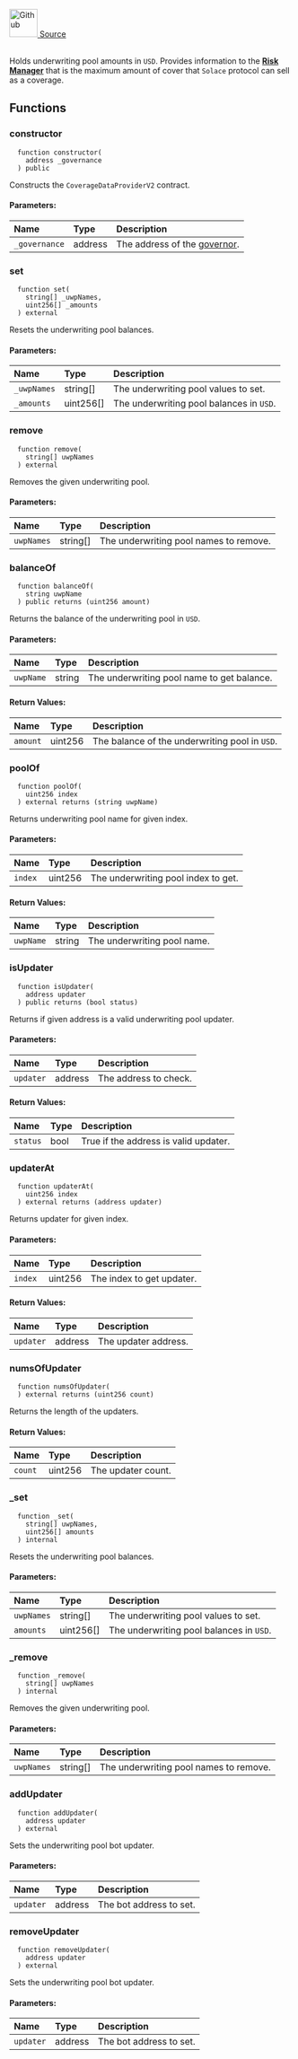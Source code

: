 <a href="https://github.com/solace-fi/solace-core/blob/main/contracts/risk/CoverageDataProviderV2.sol"><img src="/img/github.svg" alt="Github" width="50px"/> Source</a><br/><br/>

Holds underwriting pool amounts in `USD`. Provides information to the [**Risk Manager**](./RiskManager.sol) that is the maximum amount of cover that `Solace` protocol can sell as a coverage.


## Functions
### constructor
```solidity
  function constructor(
    address _governance
  ) public
```
Constructs the `CoverageDataProviderV2` contract.


#### Parameters:
| Name | Type | Description                                                          |
| :--- | :--- | :------------------------------------------------------------------- |
| `_governance` | address | The address of the [governor](/docs/protocol/governance). |

### set
```solidity
  function set(
    string[] _uwpNames,
    uint256[] _amounts
  ) external
```
Resets the underwriting pool balances.


#### Parameters:
| Name | Type | Description                                                          |
| :--- | :--- | :------------------------------------------------------------------- |
| `_uwpNames` | string[] | The underwriting pool values to set. |
| `_amounts` | uint256[] | The underwriting pool balances in `USD`. |

### remove
```solidity
  function remove(
    string[] uwpNames
  ) external
```
Removes the given underwriting pool.


#### Parameters:
| Name | Type | Description                                                          |
| :--- | :--- | :------------------------------------------------------------------- |
| `uwpNames` | string[] | The underwriting pool names to remove. |

### balanceOf
```solidity
  function balanceOf(
    string uwpName
  ) public returns (uint256 amount)
```
Returns the balance of the underwriting pool in `USD`.


#### Parameters:
| Name | Type | Description                                                          |
| :--- | :--- | :------------------------------------------------------------------- |
| `uwpName` | string | The underwriting pool name to get balance. |

#### Return Values:
| Name                           | Type          | Description                                                                  |
| :----------------------------- | :------------ | :--------------------------------------------------------------------------- |
| `amount` | uint256 | The balance of the underwriting pool in `USD`. |

### poolOf
```solidity
  function poolOf(
    uint256 index
  ) external returns (string uwpName)
```
Returns underwriting pool name for given index.


#### Parameters:
| Name | Type | Description                                                          |
| :--- | :--- | :------------------------------------------------------------------- |
| `index` | uint256 | The underwriting pool index to get. |

#### Return Values:
| Name                           | Type          | Description                                                                  |
| :----------------------------- | :------------ | :--------------------------------------------------------------------------- |
| `uwpName` | string | The underwriting pool name. |

### isUpdater
```solidity
  function isUpdater(
    address updater
  ) public returns (bool status)
```
Returns if given address is a valid underwriting pool updater.


#### Parameters:
| Name | Type | Description                                                          |
| :--- | :--- | :------------------------------------------------------------------- |
| `updater` | address | The address to check. |

#### Return Values:
| Name                           | Type          | Description                                                                  |
| :----------------------------- | :------------ | :--------------------------------------------------------------------------- |
| `status` | bool | True if the address is valid updater. |

### updaterAt
```solidity
  function updaterAt(
    uint256 index
  ) external returns (address updater)
```
Returns updater for given index.


#### Parameters:
| Name | Type | Description                                                          |
| :--- | :--- | :------------------------------------------------------------------- |
| `index` | uint256 | The index to get updater. |

#### Return Values:
| Name                           | Type          | Description                                                                  |
| :----------------------------- | :------------ | :--------------------------------------------------------------------------- |
| `updater` | address | The updater address. |

### numsOfUpdater
```solidity
  function numsOfUpdater(
  ) external returns (uint256 count)
```
Returns the length of the updaters.



#### Return Values:
| Name                           | Type          | Description                                                                  |
| :----------------------------- | :------------ | :--------------------------------------------------------------------------- |
| `count` | uint256 | The updater count. |

### _set
```solidity
  function _set(
    string[] uwpNames,
    uint256[] amounts
  ) internal
```
Resets the underwriting pool balances.


#### Parameters:
| Name | Type | Description                                                          |
| :--- | :--- | :------------------------------------------------------------------- |
| `uwpNames` | string[] | The underwriting pool values to set. |
| `amounts` | uint256[] | The underwriting pool balances in `USD`. |

### _remove
```solidity
  function _remove(
    string[] uwpNames
  ) internal
```
Removes the given underwriting pool.


#### Parameters:
| Name | Type | Description                                                          |
| :--- | :--- | :------------------------------------------------------------------- |
| `uwpNames` | string[] | The underwriting pool names to remove. |

### addUpdater
```solidity
  function addUpdater(
    address updater
  ) external
```
Sets the underwriting pool bot updater.


#### Parameters:
| Name | Type | Description                                                          |
| :--- | :--- | :------------------------------------------------------------------- |
| `updater` | address | The bot address to set. |

### removeUpdater
```solidity
  function removeUpdater(
    address updater
  ) external
```
Sets the underwriting pool bot updater.


#### Parameters:
| Name | Type | Description                                                          |
| :--- | :--- | :------------------------------------------------------------------- |
| `updater` | address | The bot address to set. |


